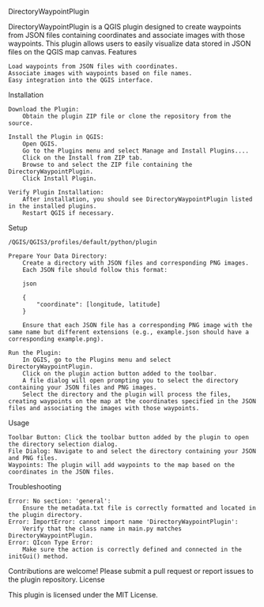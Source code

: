 DirectoryWaypointPlugin

DirectoryWaypointPlugin is a QGIS plugin designed to create waypoints from JSON files containing coordinates and associate images with those waypoints. This plugin allows users to easily visualize data stored in JSON files on the QGIS map canvas.
Features

    Load waypoints from JSON files with coordinates.
    Associate images with waypoints based on file names.
    Easy integration into the QGIS interface.

Installation

    Download the Plugin:
        Obtain the plugin ZIP file or clone the repository from the source.

    Install the Plugin in QGIS:
        Open QGIS.
        Go to the Plugins menu and select Manage and Install Plugins....
        Click on the Install from ZIP tab.
        Browse to and select the ZIP file containing the DirectoryWaypointPlugin.
        Click Install Plugin.

    Verify Plugin Installation:
        After installation, you should see DirectoryWaypointPlugin listed in the installed plugins.
        Restart QGIS if necessary.

Setup

    /QGIS/QGIS3/profiles/default/python/plugin

    Prepare Your Data Directory:
        Create a directory with JSON files and corresponding PNG images.
        Each JSON file should follow this format:

        json

        {
            "coordinate": [longitude, latitude]
        }

        Ensure that each JSON file has a corresponding PNG image with the same name but different extensions (e.g., example.json should have a corresponding example.png).

    Run the Plugin:
        In QGIS, go to the Plugins menu and select DirectoryWaypointPlugin.
        Click on the plugin action button added to the toolbar.
        A file dialog will open prompting you to select the directory containing your JSON files and PNG images.
        Select the directory and the plugin will process the files, creating waypoints on the map at the coordinates specified in the JSON files and associating the images with those waypoints.

Usage

    Toolbar Button: Click the toolbar button added by the plugin to open the directory selection dialog.
    File Dialog: Navigate to and select the directory containing your JSON and PNG files.
    Waypoints: The plugin will add waypoints to the map based on the coordinates in the JSON files.

Troubleshooting

    Error: No section: 'general':
        Ensure the metadata.txt file is correctly formatted and located in the plugin directory.
    Error: ImportError: cannot import name 'DirectoryWaypointPlugin':
        Verify that the class name in main.py matches DirectoryWaypointPlugin.
    Error: QIcon Type Error:
        Make sure the action is correctly defined and connected in the initGui() method.



Contributions are welcome! Please submit a pull request or report issues to the plugin repository.
License

This plugin is licensed under the MIT License.


